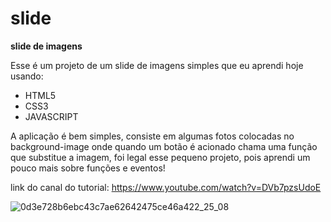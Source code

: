 # slide
**slide de imagens**
  

 Esse é um projeto de um slide de imagens simples que eu aprendi hoje usando:
 
 * HTML5
 * CSS3
 * JAVASCRIPT
 
  A  aplicação é  bem simples, consiste em algumas fotos colocadas no background-image onde quando um botão é acionado chama uma função que substitue a imagem,
  foi legal  esse pequeno projeto, pois aprendi um pouco mais sobre funções e eventos!
  
  link do canal do tutorial:
  https://www.youtube.com/watch?v=DVb7pzsUdoE
  
  ![0d3e728b6ebc43c7ae62642475ce46a422_25_08](https://user-images.githubusercontent.com/71714626/100687566-4bb51380-335f-11eb-9426-9a0d5b39102f.gif)
  
  
  
